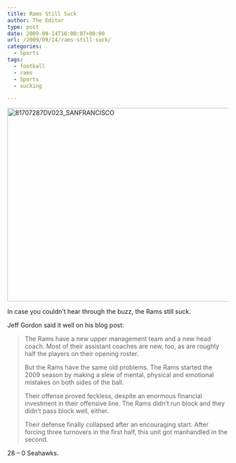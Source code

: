 ```yaml
---
title: Rams Still Suck
author: The Editor
type: post
date: 2009-09-14T16:00:07+00:00
url: /2009/09/14/rams-still-suck/
categories:
  - Sports
tags:
  - football
  - rams
  - Sports
  - sucking

---
```

<img class="aligncenter size-full wp-image-1600" title="81707287DV023_SANFRANCISCO" src="http://punchingkitty.com/wp-content/uploads/2009/09/right_cross.jpg" alt="81707287DV023_SANFRANCISCO" width="660" height="440" srcset="http://media.punchingkitty.com/wordpress/2009/09/right_cross.jpg 660w, http://media.punchingkitty.com/wordpress/2009/09/right_cross-300x200.jpg 300w" sizes="(max-width: 660px) 100vw, 660px" />

In case you couldn&#8217;t hear through the buzz, the Rams still suck.

Jeff Gordon said it well on his blog post:

> The Rams have a new upper management team and a new head coach. Most of their assistant coaches are new, too, as are roughly half the players on their opening roster.
> 
> But the Rams have the same old problems. The Rams started the 2009 season by making a slew of mental, physical and emotional mistakes on both sides of the ball.
> 
> Their offense proved feckless, despite an enormous financial investment in their offensive line. The Rams didn’t run block and they didn’t pass block well, either.
> 
> Their defense finally collapsed after an encouraging start. After forcing three turnovers in the first half, this unit got manhandled in the second.

28 &#8211; 0 Seahawks.